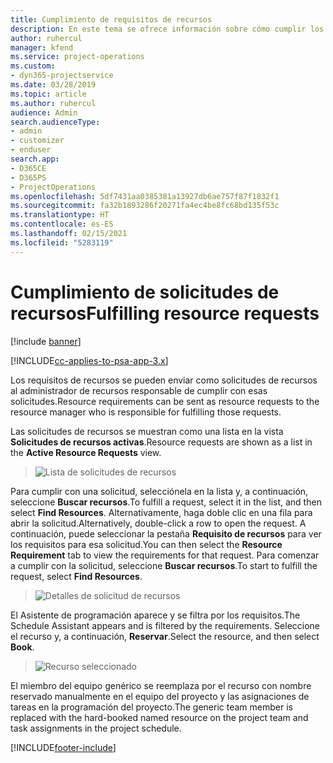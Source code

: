 ```yaml
---
title: Cumplimiento de requisitos de recursos
description: En este tema se ofrece información sobre cómo cumplir los requisitos de recursos.
author: ruhercul
manager: kfend
ms.service: project-operations
ms.custom:
- dyn365-projectservice
ms.date: 03/28/2019
ms.topic: article
ms.author: ruhercul
audience: Admin
search.audienceType:
- admin
- customizer
- enduser
search.app:
- D365CE
- D365PS
- ProjectOperations
ms.openlocfilehash: 5df7431aa0385381a13927db6ae757f87f1832f1
ms.sourcegitcommit: fa32b1893286f20271fa4ec4be8fc68bd135f53c
ms.translationtype: HT
ms.contentlocale: es-ES
ms.lasthandoff: 02/15/2021
ms.locfileid: "5283119"
---
```

# <a name="fulfilling-resource-requests"></a><span data-ttu-id="10ad5-103">Cumplimiento de solicitudes de recursos</span><span class="sxs-lookup"><span data-stu-id="10ad5-103">Fulfilling resource requests</span></span>

[!include [banner](../includes/psa-now-project-operations.md)]

[!INCLUDE[cc-applies-to-psa-app-3.x](../includes/cc-applies-to-psa-app-3x.md)]

<span data-ttu-id="10ad5-104">Los requisitos de recursos se pueden enviar como solicitudes de recursos al administrador de recursos responsable de cumplir con esas solicitudes.</span><span class="sxs-lookup"><span data-stu-id="10ad5-104">Resource requirements can be sent as resource requests to the resource manager who is responsible for fulfilling those requests.</span></span>

<span data-ttu-id="10ad5-105">Las solicitudes de recursos se muestran como una lista en la vista **Solicitudes de recursos activas**.</span><span class="sxs-lookup"><span data-stu-id="10ad5-105">Resource requests are shown as a list in the **Active Resource Requests** view.</span></span>

> ![Lista de solicitudes de recursos](media/Resource-Management-image59.png)

<span data-ttu-id="10ad5-107">Para cumplir con una solicitud, selecciónela en la lista y, a continuación, seleccione **Buscar recursos**.</span><span class="sxs-lookup"><span data-stu-id="10ad5-107">To fulfill a request, select it in the list, and then select **Find Resources**.</span></span> <span data-ttu-id="10ad5-108">Alternativamente, haga doble clic en una fila para abrir la solicitud.</span><span class="sxs-lookup"><span data-stu-id="10ad5-108">Alternatively, double-click a row to open the request.</span></span> <span data-ttu-id="10ad5-109">A continuación, puede seleccionar la pestaña **Requisito de recursos** para ver los requisitos para esa solicitud.</span><span class="sxs-lookup"><span data-stu-id="10ad5-109">You can then select the **Resource Requirement** tab to view the requirements for that request.</span></span> <span data-ttu-id="10ad5-110">Para comenzar a cumplir con la solicitud, seleccione **Buscar recursos**.</span><span class="sxs-lookup"><span data-stu-id="10ad5-110">To start to fulfill the request, select **Find Resources**.</span></span>

> ![Detalles de solicitud de recursos](media/Resource-Management-image60.png)

<span data-ttu-id="10ad5-112">El Asistente de programación aparece y se filtra por los requisitos.</span><span class="sxs-lookup"><span data-stu-id="10ad5-112">The Schedule Assistant appears and is filtered by the requirements.</span></span> <span data-ttu-id="10ad5-113">Seleccione el recurso y, a continuación, **Reservar**.</span><span class="sxs-lookup"><span data-stu-id="10ad5-113">Select the resource, and then select **Book**.</span></span>

> ![Recurso seleccionado](media/Resource-Management-image61.png)

<span data-ttu-id="10ad5-115">El miembro del equipo genérico se reemplaza por el recurso con nombre reservado manualmente en el equipo del proyecto y las asignaciones de tareas en la programación del proyecto.</span><span class="sxs-lookup"><span data-stu-id="10ad5-115">The generic team member is replaced with the hard-booked named resource on the project team and task assignments in the project schedule.</span></span>


[!INCLUDE[footer-include](../includes/footer-banner.md)]